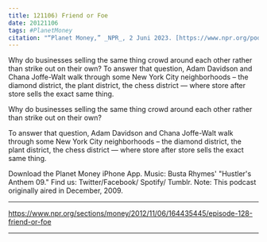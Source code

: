 ```yaml
---
title: 121106) Friend or Foe
date: 20121106
tags: #PlanetMoney
citation: "“Planet Money,” _NPR_, 2 Juni 2023. [https://www.npr.org/podcasts/510289/planet-money](https://www.npr.org/podcasts/510289/planet-money) (diakses 4 Juni 2023)."
---
```


Why do businesses selling the same thing crowd around each other rather than strike out on their own? To answer that question, Adam Davidson and Chana Joffe-Walt walk through some New York City neighborhoods – the diamond district, the plant district, the chess district — where store after store sells the exact same thing.

Why do businesses selling the same thing crowd around each other rather than strike out on their own?

To answer that question, Adam Davidson and Chana Joffe-Walt walk through some New York City neighborhoods – the diamond district, the plant district, the chess district — where store after store sells the exact same thing.

Download the Planet Money iPhone App. Music: Busta Rhymes' "Hustler's Anthem 09." Find us: Twitter/Facebook/ Spotify/ Tumblr. Note: This podcast originally aired in December, 2009.

----

https://www.npr.org/sections/money/2012/11/06/164435445/episode-128-friend-or-foe





----
